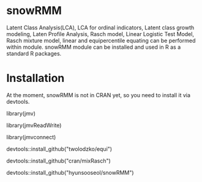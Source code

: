 # snowRMM
 Latent Class Analysis(LCA), LCA for ordinal indicators, Latent class growth modeling, Laten Profile Analysis, Rasch model, Linear Logistic Test Model, Rasch mixture model, linear and equipercentile equating can be performed within module.
snowRMM module can be installed and used in R as a standard R packages.
# Installation
At the moment, snowRMM is not in CRAN yet, so you need to install it via devtools.

library(jmv)

library(jmvReadWrite)

library(jmvconnect)

devtools::install_github("twolodzko/equi")

devtools::install_github("cran/mixRasch")

devtools::install_github("hyunsooseol/snowRMM")


